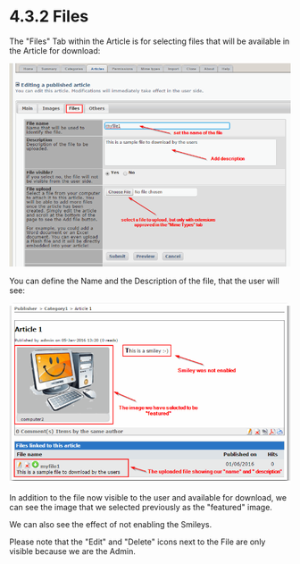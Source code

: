 # 4.3.2 Files

The "Files" Tab within the Article is for selecting files that will be available in the Article for download:

![](../../.gitbook/assets/files1.png)

You can define the Name and the Description of the file, that the user will see:

![](../../.gitbook/assets/files2.png)

In addition to the file now visible to the user and available for download, we can see the image that we selected previously as the "featured" image.

We can also see the effect of not enabling the Smileys.

Please note that the "Edit" and "Delete" icons next to the File are only visible because we are the Admin.

